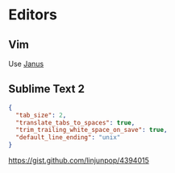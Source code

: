 # Editors

## Vim

Use [Janus](https://github.com/carlhuda/janus)


## Sublime Text 2

```json
{
  "tab_size": 2,
  "translate_tabs_to_spaces": true,
  "trim_trailing_white_space_on_save": true,
  "default_line_ending": "unix"
}
```

https://gist.github.com/linjunpop/4394015
